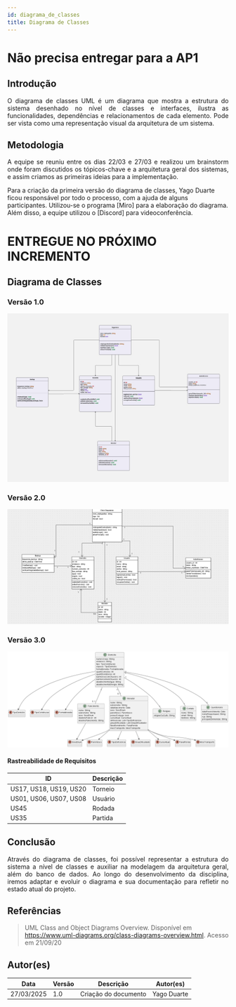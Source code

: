 ```yaml
---
id: diagrama_de_classes
title: Diagrama de Classes
---
```


# Não precisa entregar para a AP1
## Introdução

<p align = "justify">
O diagrama de classes UML é um diagrama que mostra a estrutura do sistema desenhado no nível de classes e interfaces, ilustra as funcionalidades, dependências e relacionamentos de cada elemento. Pode ser vista como uma representação visual da arquitetura de um sistema. 
</p>

## Metodologia

<p align = "justify">
A equipe se reuniu entre os dias 22/03 e 27/03 e realizou um brainstorm onde foram discutidos os tópicos-chave e a arquitetura geral dos sistemas, e assim criamos as primeiras ideias para a implementação.

Para a criação da primeira versão do diagrama de classes, Yago Duarte ficou responsável por todo o processo, com a ajuda de alguns participantes. Utilizou-se o programa [Miro] para a elaboração do diagrama. Além disso, a equipe utilizou o [Discord] para videoconferência.
</p>

# ENTREGUE NO PRÓXIMO INCREMENTO
## Diagrama de Classes

### Versão 1.0

![![Diagrama de Classes](../Elaboração/diagrama_de_classes/diagrama_de_classes.png)](./Diagrama-UML-PBE-SkolBits.jpg)

### Versão 2.0

![![Diagrama de Classes](../Elaboração/diagramaClassesUml.png)](../Elaboração/diagramaClassesUml.png)

### Versão 3.0

![![Diagrama de Classes](../Elaboração/DiagramaDeClasses_Reduzido.png)](../Elaboração/DiagramaDeClasses_Reduzido.png)


#### Rastreabilidade de Requisitos

| ID|Descrição|
|---|---|
|US17, US18, US19, US20|Torneio|
|US01, US06, US07, US08|Usuário|
|US45|Rodada|
|US35|Partida|

## Conclusão

<p align = "justify">
Através do diagrama de classes, foi possível representar a estrutura do sistema a nível de classes e auxiliar na modelagem da arquitetura geral, além do banco de dados. Ao longo do desenvolvimento da disciplina, iremos adaptar e evoluir o diagrama e sua documentação para refletir no estado atual do projeto.
</p>

## Referências

> UML Class and Object Diagrams Overview. Disponível em https://www.uml-diagrams.org/class-diagrams-overview.html. Acesso em 21/09/20

## Autor(es)

| Data | Versão | Descrição | Autor(es) |
| -- | -- | -- | -- |
| 27/03/2025 | 1.0 | Criação do documento | Yago Duarte |
